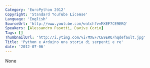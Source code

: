 ```yaml
---
Category: 'EuroPython 2012'
Copyright: 'Standard YouTube License'
Language: 'English'
SourceUrl: 'http://www.youtube.com/watch?v=MXEF7CE9ERQ'
Speakers: [Alessandro Pasotti, Davive Corio]
Tags: []
ThumbnailUrl: 'http://i.ytimg.com/vi/MXEF7CE9ERQ/hqdefault.jpg'
Title: 'Python e Arduino una storia di serpenti e re'
date: '2012-07-06'
---
```

None

